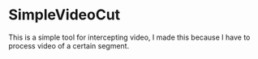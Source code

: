# SimpleVideoCut
This is a simple tool for intercepting video, I made this because I have to process video of a certain segment.
